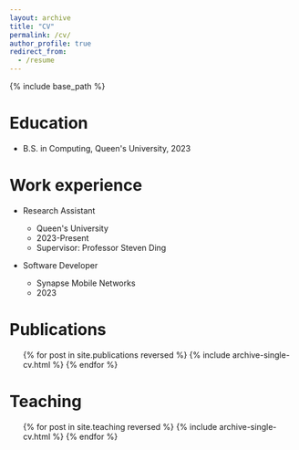 ```yaml
---
layout: archive
title: "CV"
permalink: /cv/
author_profile: true
redirect_from:
  - /resume
---
```


{% include base_path %}

Education
======
<!---* M.S. in Jekyll, GitHub University, 2014 --->
* B.S. in Computing, Queen's University, 2023

Work experience
======
* Research Assistant
  * Queen's University
  <!---* Duties included: Merging pull requests --->
  * 2023-Present
  * Supervisor: Professor Steven Ding

* Software Developer
  * Synapse Mobile Networks
  * 2023

Publications
======
  <ul>{% for post in site.publications reversed %}
    {% include archive-single-cv.html %}
  {% endfor %}</ul>
  
Teaching
======
  <ul>{% for post in site.teaching reversed %}
    {% include archive-single-cv.html %}
  {% endfor %}</ul>